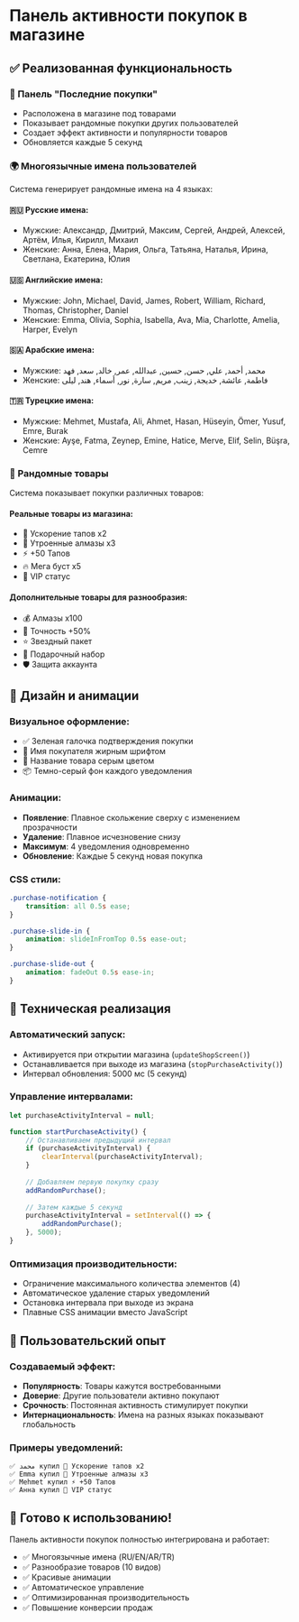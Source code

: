 # Панель активности покупок в магазине

## ✅ Реализованная функциональность

### 🛒 Панель "Последние покупки"
- Расположена в магазине под товарами
- Показывает рандомные покупки других пользователей
- Создает эффект активности и популярности товаров
- Обновляется каждые 5 секунд

### 🌍 Многоязычные имена пользователей
Система генерирует рандомные имена на 4 языках:

#### 🇷🇺 Русские имена:
- Мужские: Александр, Дмитрий, Максим, Сергей, Андрей, Алексей, Артём, Илья, Кирилл, Михаил
- Женские: Анна, Елена, Мария, Ольга, Татьяна, Наталья, Ирина, Светлана, Екатерина, Юлия

#### 🇺🇸 Английские имена:
- Мужские: John, Michael, David, James, Robert, William, Richard, Thomas, Christopher, Daniel
- Женские: Emma, Olivia, Sophia, Isabella, Ava, Mia, Charlotte, Amelia, Harper, Evelyn

#### 🇸🇦 Арабские имена:
- Мужские: محمد, أحمد, علي, حسن, حسين, عبدالله, عمر, خالد, سعد, فهد
- Женские: فاطمة, عائشة, خديجة, زينب, مريم, سارة, نور, أسماء, هند, ليلى

#### 🇹🇷 Турецкие имена:
- Мужские: Mehmet, Mustafa, Ali, Ahmet, Hasan, Hüseyin, Ömer, Yusuf, Emre, Burak
- Женские: Ayşe, Fatma, Zeynep, Emine, Hatice, Merve, Elif, Selin, Büşra, Cemre

### 🎁 Рандомные товары
Система показывает покупки различных товаров:

#### Реальные товары из магазина:
- 🚀 Ускорение тапов x2
- 💎 Утроенные алмазы x3  
- ⚡ +50 Тапов
- 🔥 Мега буст x5
- 👑 VIP статус

#### Дополнительные товары для разнообразия:
- 💰 Алмазы x100
- 🎯 Точность +50%
- ⭐ Звездный пакет
- 🎁 Подарочный набор
- 🛡️ Защита аккаунта

## 🎨 Дизайн и анимации

### Визуальное оформление:
- ✅ Зеленая галочка подтверждения покупки
- 👤 Имя покупателя жирным шрифтом
- 🛒 Название товара серым цветом
- 📦 Темно-серый фон каждого уведомления

### Анимации:
- **Появление**: Плавное скольжение сверху с изменением прозрачности
- **Удаление**: Плавное исчезновение снизу
- **Максимум**: 4 уведомления одновременно
- **Обновление**: Каждые 5 секунд новая покупка

### CSS стили:
```css
.purchase-notification {
    transition: all 0.5s ease;
}

.purchase-slide-in {
    animation: slideInFromTop 0.5s ease-out;
}

.purchase-slide-out {
    animation: fadeOut 0.5s ease-in;
}
```

## 🔧 Техническая реализация

### Автоматический запуск:
- Активируется при открытии магазина (`updateShopScreen()`)
- Останавливается при выходе из магазина (`stopPurchaseActivity()`)
- Интервал обновления: 5000 мс (5 секунд)

### Управление интервалами:
```javascript
let purchaseActivityInterval = null;

function startPurchaseActivity() {
    // Останавливаем предыдущий интервал
    if (purchaseActivityInterval) {
        clearInterval(purchaseActivityInterval);
    }
    
    // Добавляем первую покупку сразу
    addRandomPurchase();
    
    // Затем каждые 5 секунд
    purchaseActivityInterval = setInterval(() => {
        addRandomPurchase();
    }, 5000);
}
```

### Оптимизация производительности:
- Ограничение максимального количества элементов (4)
- Автоматическое удаление старых уведомлений
- Остановка интервала при выходе из экрана
- Плавные CSS анимации вместо JavaScript

## 🎯 Пользовательский опыт

### Создаваемый эффект:
- **Популярность**: Товары кажутся востребованными
- **Доверие**: Другие пользователи активно покупают  
- **Срочность**: Постоянная активность стимулирует покупки
- **Интернациональность**: Имена на разных языках показывают глобальность

### Примеры уведомлений:
```
✅ محمد купил 🚀 Ускорение тапов x2
✅ Emma купил 💎 Утроенные алмазы x3
✅ Mehmet купил ⚡ +50 Тапов
✅ Анна купил 👑 VIP статус
```

## 🚀 Готово к использованию!

Панель активности покупок полностью интегрирована и работает:
- ✅ Многоязычные имена (RU/EN/AR/TR)
- ✅ Разнообразие товаров (10 видов)
- ✅ Красивые анимации
- ✅ Автоматическое управление
- ✅ Оптимизированная производительность
- ✅ Повышение конверсии продаж